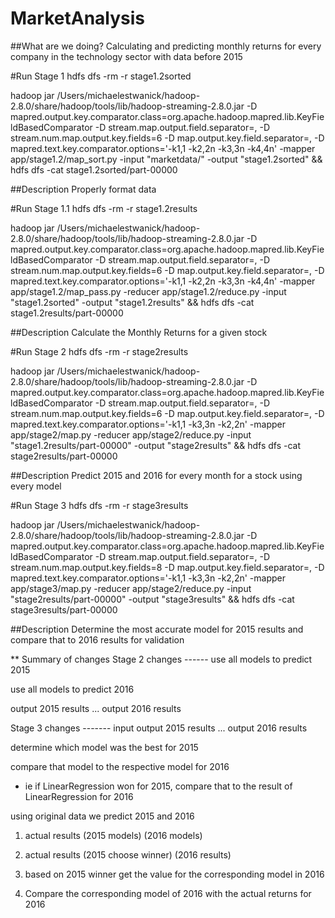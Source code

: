 # MarketAnalysis

##What are we doing?
Calculating and predicting monthly returns for every company in the technology sector with data before 2015

#Run Stage 1
hdfs dfs -rm -r stage1.2sorted

hadoop jar /Users/michaelestwanick/hadoop-2.8.0/share/hadoop/tools/lib/hadoop-streaming-2.8.0.jar -D mapred.output.key.comparator.class=org.apache.hadoop.mapred.lib.KeyFieldBasedComparator -D stream.map.output.field.separator=, -D stream.num.map.output.key.fields=6  -D map.output.key.field.separator=, -D mapred.text.key.comparator.options='-k1,1 -k2,2n -k3,3n -k4,4n' -mapper app/stage1.2/map_sort.py -input "marketdata/" -output "stage1.2sorted" && hdfs dfs -cat stage1.2sorted/part-00000

##Description
Properly format data

#Run Stage 1.1
hdfs dfs -rm -r stage1.2results

hadoop jar /Users/michaelestwanick/hadoop-2.8.0/share/hadoop/tools/lib/hadoop-streaming-2.8.0.jar -D mapred.output.key.comparator.class=org.apache.hadoop.mapred.lib.KeyFieldBasedComparator -D stream.map.output.field.separator=, -D stream.num.map.output.key.fields=6  -D map.output.key.field.separator=, -D mapred.text.key.comparator.options='-k1,1 -k2,2n -k3,3n -k4,4n' -mapper app/stage1.2/map_pass.py -reducer app/stage1.2/reduce.py  -input "stage1.2sorted" -output "stage1.2results" && hdfs dfs -cat stage1.2results/part-00000

##Description
Calculate the Monthly Returns for a given stock

#Run Stage 2
hdfs dfs -rm -r stage2results

hadoop jar /Users/michaelestwanick/hadoop-2.8.0/share/hadoop/tools/lib/hadoop-streaming-2.8.0.jar -D mapred.output.key.comparator.class=org.apache.hadoop.mapred.lib.KeyFieldBasedComparator -D stream.map.output.field.separator=, -D stream.num.map.output.key.fields=6  -D map.output.key.field.separator=, -D mapred.text.key.comparator.options='-k1,1 -k3,3n -k2,2n' -mapper app/stage2/map.py  -reducer app/stage2/reduce.py -input "stage1.2results/part-00000" -output "stage2results" && hdfs dfs -cat stage2results/part-00000

##Description
Predict 2015 and 2016 for every month for a stock using every model

#Run Stage 3
hdfs dfs -rm -r stage3results

hadoop jar /Users/michaelestwanick/hadoop-2.8.0/share/hadoop/tools/lib/hadoop-streaming-2.8.0.jar -D mapred.output.key.comparator.class=org.apache.hadoop.mapred.lib.KeyFieldBasedComparator -D stream.map.output.field.separator=, -D stream.num.map.output.key.fields=8  -D map.output.key.field.separator=, -D mapred.text.key.comparator.options='-k1,1 -k3,3n -k2,2n' -mapper app/stage3/map.py -reducer app/stage2/reduce.py -input "stage2results/part-00000" -output "stage3results" && hdfs dfs -cat stage3results/part-00000

##Description
Determine the most accurate model for 2015 results and compare that to 2016 results for validation





** Summary of changes
Stage 2 changes ------
use all models to predict 2015

use all models to predict 2016

output 2015 results ... output 2016 results

Stage 3 changes -------
input output 2015 results ... output 2016 results

determine which model was the best for 2015

compare that model to the respective model for 2016 
- ie if LinearRegression won for 2015, compare that to the result of LinearRegression for 2016

using original data we predict 2015 and 2016

1. actual results (2015 models) (2016 models)

2. actual results (2015 choose winner) (2016 results)

3. based on 2015 winner get the value for the corresponding model in 2016

4. Compare the corresponding model of 2016 with the actual returns for 2016









































